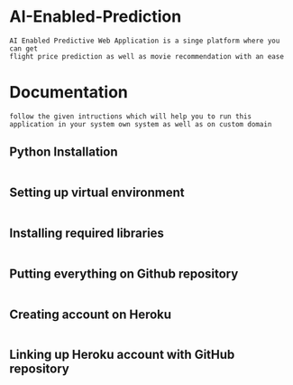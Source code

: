 # AI-Enabled-Prediction
``` 
AI Enabled Predictive Web Application is a singe platform where you can get 
flight price prediction as well as movie recommendation with an ease 
```

# Documentation
``` 
follow the given intructions which will help you to run this 
application in your system own system as well as on custom domain
```
## Python Installation
``` 
```
## Setting up virtual environment 

```
```
## Installing required libraries 
``` 
```
## Putting everything on Github repository
``` 
```
## Creating account on Heroku 
``` 
```
## Linking up Heroku account with GitHub repository

``` 
```


